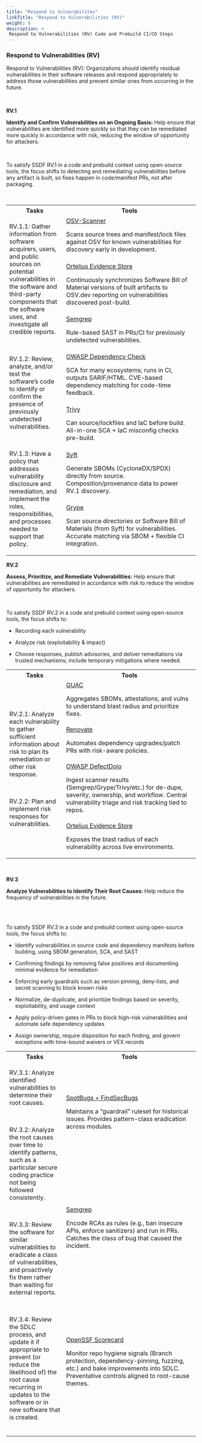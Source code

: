 ```yaml
---
title: "Respond to Vulnerabilites"
linkTitle: "Respond to Vulnerabilities (RV)"
weight: 8
description: >
 Respond to Vulnerabilities (RV) Code and Prebuild CI/CD Steps
---
```





### Respond to Vulnerabilities (RV)

Respond to Vulnerabilities (RV): Organizations should identify residual vulnerabilities
in their software releases and respond appropriately to address those vulnerabilities and prevent similar ones from occurring in the future.


<br>

**RV.1**

<strong>Identify and Confirm Vulnerabilities on an Ongoing Basis: </strong> Help ensure that vulnerabilities are identified more quickly so that they can be remediated more quickly in accordance with risk, reducing the window of opportunity for attackers.

<br>

To satisfy SSDF RV.1 in a code and prebuild context using open-source tools, the focus shifts to detecting and remediating vulnerabilities before any artifact is built, so fixes happen in code/manifest PRs, not after packaging.

<br>

<table style="width:100%">
  <tr>
    <th style="width: 30%">Tasks</th>
    <th style="width: 70%">Tools</th>
  </tr>
  <tr>
    <td rowspan="50">
      <p>RV.1.1: Gather information from software acquirers, users, and public sources on potential vulnerabilities in the software and third-party components that the software uses, and investigate all credible reports.</p><br>
      <p>RV.1.2: Review, analyze, and/or test the software’s code to identify or  confirm the presence of previously undetected vulnerabilities.</p><br>
      <p>RV.1.3: Have a policy that addresses vulnerability disclosure and remediation, and implement the roles, responsibilities, and processes needed to support that policy.</p>
    </td>
  </tr>
   <tr>
      <td>
      <a href="https://github.com/google/osv-scanner">OSV-Scanner</a>
      <p>Scans source trees and manifest/lock files against OSV for known vulnerabilities for discovery early in development.</p>
    </td> 
  </tr>
   <tr>
      <td>
      <a href="https://ortelius.io">Ortelius Evidence Store</a>
      <p>Continuously synchronizes Software Bill of Material versions of built artifacts to OSV.dev reporting on vulnerabilities discovered post-build.</p>
    </td> 
  </tr>
  <tr>
      <td>
      <a href="https://semgrep.dev">Semgrep</a>
      <p>Rule-based SAST in PRs/CI for previously undetected vulnerabilities.</p>
    </td> 
  </tr>
  <tr>
      <td>
      <a href=" https://owasp.org/www-project-dependency-check/">OWASP Dependency Check</a>
      <p>SCA for many ecosystems; runs in CI, outputs SARIF/HTML. CVE-based dependency matching for code-time feedback.</p>
    </td> 
  </tr>
  <tr>
      <td>
      <a href="https://github.com/aquasecurity/trivy">Trivy</a>
      <p>Can source/lockfiles and IaC before build. All-in-one SCA + IaC misconfig checks pre-build.</p>
    </td> 
  </tr>
  <tr>
      <td>
      <a href=" https://github.com/anchore/syft">Syft</a>
      <p>Generate SBOMs (CycloneDX/SPDX) directly from source. Composition/provenance data to power RV.1 discovery.</p>
    </td> 
  </tr> 
  <tr>
      <td>
      <a href="https://github.com/anchore/grype">Grype</a>
      <p>Scan source directories or Software Bill of Materials (from Syft) for vulnerabilities. Accurate matching via SBOM + flexible CI integration.</p>
    </td> 
  </tr>  
</table>
    

**RV.2**

<strong>Assess, Prioritize, and Remediate Vulnerabilities:</strong> Help ensure that
vulnerabilities are remediated in accordance with risk to reduce the window of  opportunity for attackers.

<br>

To satisfy SSDF RV.2 in a code and prebuild context using open-source tools, the focus shifts to:

- Recording each vulnerability

- Analyze risk (exploitability & impact)

- Choose responses, publish advisories, and deliver remediations via trusted mechanisms; include temporary mitigations where needed.



<table style="width:100%">
  <tr>
    <th style="width: 30%">Tasks</th>
    <th style="width: 70%">Tools</th>
  </tr>
  <tr>
    <td rowspan="50">
      <p>RV.2.1: Analyze each vulnerability to gather sufficient information about risk to plan its remediation or other risk response.</p><br>
      <p>RV.2.2: Plan and implement risk responses for vulnerabilities.</p>     
    </td>
  </tr>
    <tr>
      <td>
      <a href="https://github.com/guacsec/guac">GUAC</a>
      <p>Aggregates SBOMs, attestations, and vulns to understand blast radius and prioritize fixes. </p>
    </td>
     <tr>
      <td>
      <a href="https://github.com/renovatebot/renovate">Renovate</a>
      <p>Automates dependency upgrades/patch PRs with risk-aware policies.</p>
    </td> 
  </tr>
   <tr>
      <td>
      <a href="https://www.defectdojo.org/">OWASP DefectDojo</a>
      <p>Ingest scanner results (Semgrep/Grype/Trivy/etc.) for de-dupe, severity, ownership, and workflow. Central vulnerability triage and risk tracking tied to repos.</p>
    </td> 
  </tr>
  <tr>
      <td>
      <a href="https://ortelius.io">Ortelius Evidence Store</a>
      <p>Exposes the blast radius of each vulnerability across live environments.</p>
    </td> 
  </tr> 
</table>
  
<br>

**RV.3**

<p><strong>Analyze Vulnerabilities to Identify Their Root Causes: </strong> Help reduce the frequency of vulnerabilities in the future.</p><br>

<br>

To satisfy SSDF RV.3 in a code and prebuild context using open-source tools, the focus shifts to:

- Identify vulnerabilities in source code and dependency manifests before building, using SBOM generation, SCA, and SAST

- Confirming findings by removing false positives and documenting minimal evidence for remediation

- Enforcing early guardrails such as version pinning, deny-lists, and secret scanning to block known risks

- Normalize, de-duplicate, and prioritize findings based on severity, exploitability, and usage context

- Apply policy-driven gates in PRs to block high-risk vulnerabilities and automate safe dependency updates

- Assign ownership, require disposition for each finding, and govern exceptions with time-bound waivers or VEX records




<table style="width:100%">
  <tr>
    <th style="width: 30%">Tasks</th>
    <th style="width: 70%">Tools</th>
  </tr>
  <tr>
    <td rowspan="50">
      <p>RV.3.1: Analyze identified vulnerabilities to determine their root causes.</p><br>
      <p>RV.3.2: Analyze the root causes over time to identify patterns, such as a particular secure coding practice not being followed consistently.</p> <br>
      <p>RV.3.3: Review the software for similar vulnerabilities to eradicate a class of vulnerabilities, and proactively fix them rather than waiting for external reports.</p> <br>
      <p>RV.3.4: Review the SDLC process, and update it if appropriate to prevent (or reduce the likelihood of) the root cause recurring in updates to the software or in new software that is created.</p> <br>
    </td>
  </tr>
 <tr>
      <td>
      <a href=" https://spotbugs.github.io ">SpotBugs + <a href=" https://spotbugs.github.io ">FindSecBugs </a>
      <p>Maintains a “guardrail” ruleset for historical issues. Provides pattern-class eradication across modules.</p>
    </td>
  </tr>
  <tr>
      <td>
      <a href="https://semgrep.dev">Semgrep</a>
      <p>Encode RCAs as rules (e.g., ban insecure APIs, enforce sanitizers) and run in PRs. Catches the class of bug that caused the incident.</p>
    </td> 
  </tr>
<tr>
      <td>
      <a href="https://github.com/ossf/scorecard">OpenSSF Scorecard</a>
      <p>Monitor repo hygiene signals (Branch protection, dependency-pinning, fuzzing, etc.) and bake improvements into SDLC. Preventative controls aligned to root-cause themes.</p>
    </td> 
  </tr>
</table>

